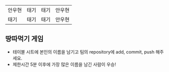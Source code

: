 <table>
  <tbody>
    <tr>
      <td>안우현</td>
      <td>태기</td>
      <td>태기</td>
      <td>안우현</td>
    </tr>
    <tr>
      <td>태기</td>
      <td>태기</td>
      <td>태기</td>
      <td>안우현</td>
    </tr>
  </tbody>
</table>

## 땅따먹기 게임

- 테이블 시트에 본인의 이름을 남기고 팀의 repository에 add, commit, push 해주세요.
- 제한시간 5분 이후에 가장 많은 이름을 남긴 사람이 우승!
